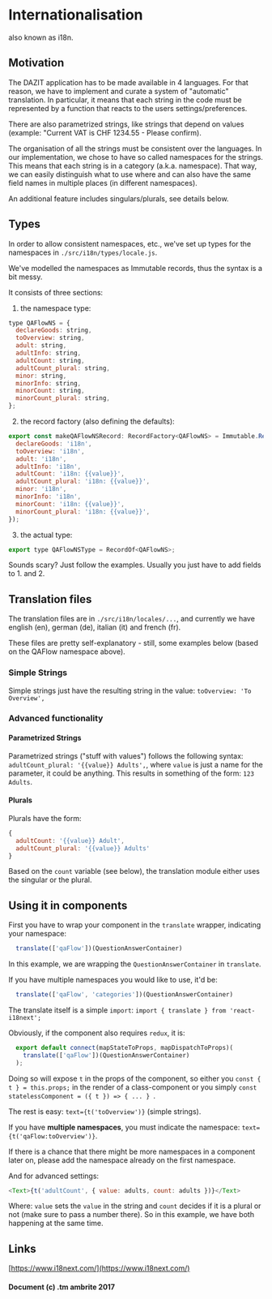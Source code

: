 # Internationalisation 
also known as i18n.

## Motivation
The DAZIT application has to be made available in 4 languages.
For that reason, we have to implement and curate a system of "automatic" translation.
In particular, it means that each string in the code must be represented by a function that reacts to the users settings/preferences.

There are also parametrized strings, like strings that depend on values (example: "Current VAT is CHF 1234.55 - Please confirm).

The organisation of all the strings must be consistent over the languages. 
In our implementation, we chose to have so called namespaces for the strings. This means that each string is in a category (a.k.a. namespace).
That way, we can easily distinguish what to use where and can also have the same field names in multiple places (in different namespaces).

An additional feature includes singulars/plurals, see details below.

## Types
In order to allow consistent namespaces, etc., we've set up types for the namespaces in `./src/i18n/types/locale.js`.

We've modelled the namespaces as Immutable records, thus the syntax is a bit messy.

It consists of three sections:

1. the namespace type:
```javascript
type QAFlowNS = {
  declareGoods: string,
  toOverview: string,
  adult: string,
  adultInfo: string,
  adultCount: string,
  adultCount_plural: string,
  minor: string,
  minorInfo: string,
  minorCount: string,
  minorCount_plural: string,
};
```

2. the record factory (also defining the defaults):
```javascript
export const makeQAFlowNSRecord: RecordFactory<QAFlowNS> = Immutable.Record({
  declareGoods: 'i18n',
  toOverview: 'i18n',
  adult: 'i18n',
  adultInfo: 'i18n',
  adultCount: 'i18n: {{value}}',
  adultCount_plural: 'i18n: {{value}}',
  minor: 'i18n',
  minorInfo: 'i18n',
  minorCount: 'i18n: {{value}}',
  minorCount_plural: 'i18n: {{value}}',
});
```

3. the actual type:
````javascript
export type QAFlowNSType = RecordOf<QAFlowNS>;
````

Sounds scary? Just follow the examples. Usually you just have to add fields to 1. and 2.

## Translation files

The translation files are in `./src/i18n/locales/...`, and currently we have english (en), german (de), italian (it) and french (fr).

These files are pretty self-explanatory - still, some examples below (based on the QAFlow namespace above).

### Simple Strings

Simple strings just have the resulting string in the value: `toOverview: 'To Overview',`

### Advanced functionality

#### Parametrized Strings

Parametrized strings ("stuff with values") follows the following syntax: `adultCount_plural: '{{value}} Adults',`, where `value` is just a name for the parameter, it could be anything.
This results in something of the form: `123 Adults`.

#### Plurals

Plurals have the form: 
```javascript
{
  adultCount: '{{value}} Adult',
  adultCount_plural: '{{value}} Adults'
}
```
Based on the `count` variable (see below), the translation module either uses the singular or the plural.

## Using it in components

First you have to wrap your component in the `translate` wrapper, indicating your namespace:
```javascript
  translate(['qaFlow'])(QuestionAnswerContainer)
```
In this example, we are wrapping the `QuestionAnswerContainer` in `translate`.

If you have multiple namespaces you would like to use, it'd be:
```javascript
  translate(['qaFlow', 'categories'])(QuestionAnswerContainer)
```

The translate itself is a simple `import`: `import { translate } from 'react-i18next';`

Obviously, if the component also requires `redux`, it is:
```javascript
  export default connect(mapStateToProps, mapDispatchToProps)(
    translate(['qaFlow'])(QuestionAnswerContainer)
  );
```

Doing so will expose `t` in the props of the component, so either you `const { t } = this.props;` in the render of a class-component or you simply `const statelessComponent = ({ t }) => { ... } `.

The rest is easy: `text={t('toOverview')}` (simple strings).

If you have **multiple namespaces**, you must indicate the namespace: `text={t('qaFlow:toOverview')}`.

If there is a chance that there might be more namespaces in a component later on, please add the namespace already on the first namespace.

And for advanced settings:

````javascript
<Text>{t('adultCount', { value: adults, count: adults })}</Text>
````

Where: `value` sets the `value` in the string and `count` decides if it is a plural or not (make sure to pass a number there).
So in this example, we have both happening at the same time.


## Links

[https://www.i18next.com/](https://www.i18next.com/)

#### Document (c) .tm ambrite 2017
